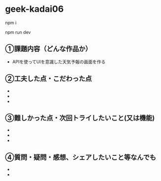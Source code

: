 # geek-kadai06

npm i

npm run dev

## ①課題内容（どんな作品か）

  - APIを使ってUIを意識した天気予報の画面を作る

## ②工夫した点・こだわった点

  - 
  - 
  - 

## ③難しかった点・次回トライしたいこと(又は機能)

  - 
  - 
  - 

## ④質問・疑問・感想、シェアしたいこと等なんでも

  - 
  - 
